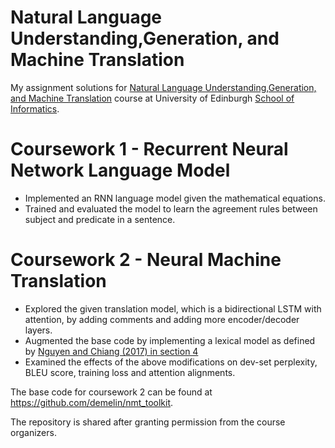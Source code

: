 # Natural Language Understanding,Generation, and Machine Translation

My assignment solutions for [Natural Language Understanding,Generation, and Machine Translation](http://www.drps.ed.ac.uk/18-19/dpt/cxinfr11157.htm) course at University of Edinburgh [School of Informatics](http://www.inf.ed.ac.uk).


# Coursework 1 - Recurrent Neural Network Language Model
* Implemented an RNN language model given the mathematical equations. 
* Trained and evaluated the model to learn the agreement rules between subject and predicate in a sentence.

# Coursework 2 - Neural Machine Translation
* Explored the given translation model, which is a bidirectional LSTM with attention, by adding comments and adding more encoder/decoder layers. 
* Augmented  the base code by implementing a lexical model as defined by [Nguyen and Chiang (2017) in section 4](https://arxiv.org/pdf/1710.01329.pdf) 
* Examined the effects of the above modifications on dev-set perplexity, BLEU score, training loss and attention alignments.  

The base code for coursework 2 can be found at https://github.com/demelin/nmt_toolkit.


The repository is shared after granting permission from the course organizers.
